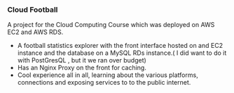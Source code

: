 ### Cloud Football
A project for the Cloud Computing Course which was deployed on AWS EC2 and AWS RDS. 
- A football statistics explorer with the front interface hosted on and EC2 instance and the database on a MySQL RDs instance.( I did want to do it with PostGresQL , but it we ran over budget)
- Has an Nginx Proxy on the front for caching.
- Cool experience all in all, learning about the various platforms, connections and exposing services to to the public internet.


